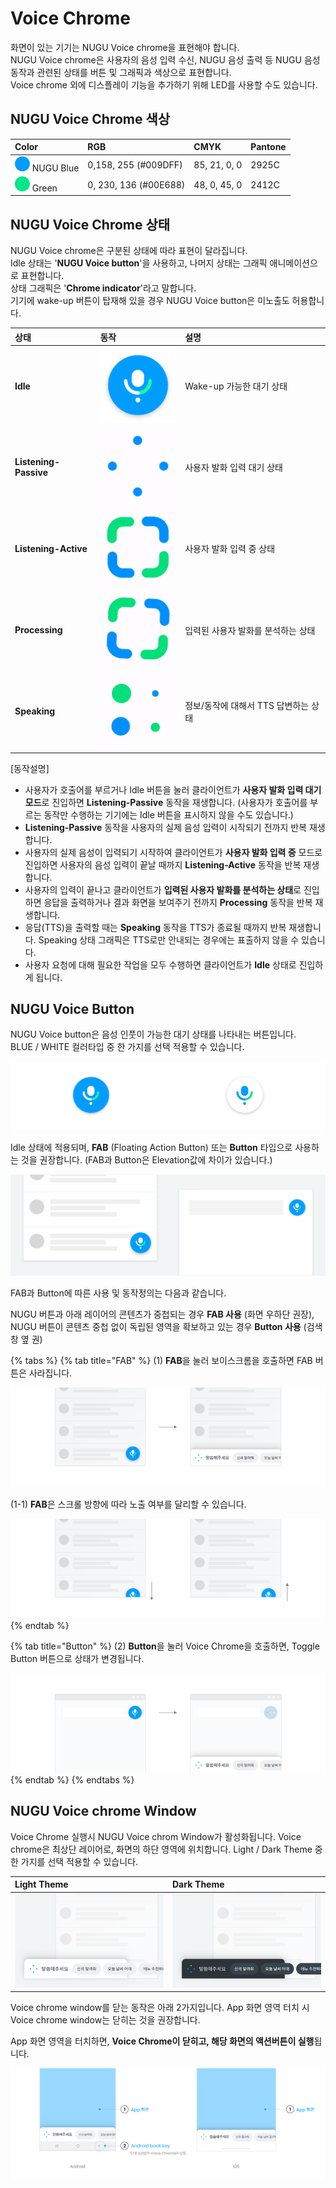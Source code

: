 # Voice Chrome

화면이 있는 기기는 NUGU Voice chrome을 표현해야 합니다.  
NUGU Voice chrome은 사용자의 음성 입력 수신, NUGU 음성 출력 등 NUGU 음성 동작과 관련된 상태를 버튼 및 그래픽과 색상으로 표현합니다.  
Voice chrome 외에 디스플레이 기능을 추가하기 위해 LED를 사용할 수도 있습니다.

## **NUGU Voice Chrome 색상** 

| Color | RGB | CMYK | Pantone |
| :--- | :--- | :--- | :--- |
| ![](../../.gitbook/assets/color_nugublue%20%281%29.png) NUGU Blue | 0,158, 255 \(\#009DFF\) | 85, 21, 0, 0 | 2925C |
| ![](../../.gitbook/assets/color_green.png) Green | 0, 230, 136 \(\#00E688\) | 48, 0, 45, 0 | 2412C |

## **NUGU Voice Chrome 상태** 

NUGU Voice chrome은 구분된 상태에 따라 표현이 달라집니다.  
Idle 상태는 '**NUGU Voice button**'을 사용하고, 나머지 상태는 그래픽 애니메이션으로 표현합니다.  
상태 그래픽은 '**Chrome indicator**'라고 말합니다.  
기기에 wake-up 버튼이 탑재해 있을 경우 NUGU Voice button은 미노출도 허용합니다.

| **상태**  | **동작** | **설명** |
| :--- | :--- | :--- |
| **Idle** | ![](../../.gitbook/assets/00-idle.png)  | Wake-up 가능한 대기 상태 |
| **Listening-Passive** | ![](../../.gitbook/assets/01-listening_passive.gif) | 사용자 발화 입력 대기 상태 |
| **Listening-Active** | ![](../../.gitbook/assets/02-listening_active.gif) | 사용자 발화 입력 중 상태 |
| **Processing** | ![](../../.gitbook/assets/03-processing.gif) | 입력된 사용자 발화를 분석하는 상태 |
| **Speaking** | ![](../../.gitbook/assets/04-speaking.gif) | 정보/동작에 대해서 TTS 답변하는 상태 |

\[동작설명\]

* 사용자가 호출어를 부르거나 Idle 버튼을 눌러 클라이언트가 **사용자 발화 입력 대기 모드**로 진입하면 **Listening-Passive** 동작을 재생합니다.  \(사용자가 호출어를 부르는 동작만 수행하는 기기에는 Idle 버튼을 표시하지 않을 수도 있습니다.\)
* **Listening-Passive** 동작을 사용자의 실제 음성 입력이 시작되기 전까지 반복 재생합니다.
* 사용자의 실제 음성이 입력되기 시작하여 클라이언트가 **사용자 발화 입력 중** 모드로 진입하면 사용자의 음성 입력이 끝날 때까지 **Listening-Active** 동작을 반복 재생합니다.
* 사용자의 입력이 끝나고 클라이언트가 **입력된 사용자 발화를 분석하는 상태**로 진입하면 응답을 출력하거나 결과 화면을 보여주기 전까지 **Processing** 동작을 반복 재생합니다.
* 응답\(TTS\)을 출력할 때는 **Speaking** 동작을 TTS가 종료될 때까지 반복 재생합니다.  Speaking 상태 그래픽은 TTS로만 안내되는 경우에는 표출하지 않을 수 있습니다. 
* 사용자 요청에 대해 필요한 작업을 모두 수행하면 클라이언트가 **Idle** 상태로 진입하게 됩니다.

## **NUGU Voice Button**

NUGU Voice button은 음성 인풋이 가능한 대기 상태를 나타내는 버튼입니다.  
BLUE / WHITE 컬러타입 중 한 가지를 선택 적용할 수 있습니다.

![\(&#xC88C;\) BLUE / \(&#xC6B0;\) WHITE](../../.gitbook/assets/nugu-voice-button_type%20%281%29.png)

  
Idle 상태에 적용되며, **FAB** \(Floating Action Button\) 또는 **Button** 타입으로 사용하는 것을 권장합니다.                           \(FAB과 Button은 Elevation값에 차이가 있습니다.\)

![\(1\) FAB /  \(2\) Button](../../.gitbook/assets/nugu-voice-button.png)

FAB과 Button에 따른 사용 및 동작정의는 다음과 같습니다.

NUGU 버튼과 아래 레이어의 콘텐츠가 중첩되는 경우 **FAB 사용** \(화면 우하단 권장\),                                                                                              NUGU 버튼이 콘텐츠 중첩 없이 독립된 영역을 확보하고 있는 경우 **Button 사용** \(검색창 옆 권\)

{% tabs %}
{% tab title="FAB" %}
\(1\) **FAB**을 눌러 보이스크롬을 호출하면 FAB 버튼은 사라집니다.

![](../../.gitbook/assets/fab_1%20%283%29.png)

\(1-1\) **FAB**은 스크롤 방향에 따라 노출 여부를 달리할 수 있습니다.

![&#xC138;&#xB85C; &#xC2A4;&#xD06C;&#xB864;&#xC774; &#xC788;&#xB294; &#xB514;&#xBC14;&#xC774;&#xC2A4;&#xC5D0; &#xC801;&#xC6A9; &#xAC00;&#xB2A5;](../../.gitbook/assets/fab_2%20%282%29.png)
{% endtab %}

{% tab title="Button" %}
\(2\) **Button**을 눌러 Voice Chrome을 호출하면, Toggle Button 버튼으로 상태가 변경됩니다.

![Toggle Button&#xC740; &#xD22C;&#xBA85;&#xB3C4;&#xAC00; &#xC801;&#xC6A9;&#xB41C; Container&#xC5D0; &#xB3C4;&#xD2B8; &#xC560;&#xB2C8;&#xBA54;&#xC774;&#xC158;&#xC774; &#xC801;&#xC6A9;&#xB429;&#xB2C8;&#xB2E4;.](../../.gitbook/assets/button_1.png)
{% endtab %}
{% endtabs %}

## **NUGU Voice chrome Window**

Voice Chrome 실행시 NUGU Voice chrom Window가 활성화됩니다. Voice chrome은 최상단 레이어로, 화면의 하단 영역에 위치합니다. Light / Dark Theme  중 한 가지를 선택 적용할 수 있습니다.

| Light Theme |  Dark Theme |
| :--- | :--- |
| ![](../../.gitbook/assets/voicechrome_light%20%281%29.png) | ![](../../.gitbook/assets/voicechrome_dark.png) |

Voice chrome window를 닫는 동작은 아래 2가지입니다. App 화면 영역 터치 시 Voice chrome window는 닫히는 것을 권장합니다.

App 화면 영역을 터치하면, **Voice Chrome이 닫히고, 해당 화면의 액션버튼이 실행**됩니다.

![](../../.gitbook/assets/close%20%281%29.png)

